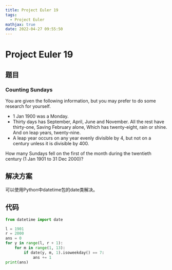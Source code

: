 ```yaml
---
title: Project Euler 19
tags:
  - Project Euler
mathjax: true
date: 2022-04-27 09:55:50
---
```


<escape><!-- more --></escape>

# Project Euler 19

## 题目

### Counting Sundays

You are given the following information, but you may prefer to do some research for yourself.

- $1$ Jan $1900$ was a Monday.
- Thirty days has September,
April, June and November.
All the rest have thirty-one,
Saving February alone,
Which has twenty-eight, rain or shine.
And on leap years, twenty-nine.
- A leap year occurs on any year evenly divisible by $4$, but not on a century unless it is divisible by $400$.

How many Sundays fell on the first of the month during the twentieth century ($1$ Jan $1901$ to $31$ Dec $2000$)?

## 解决方案

可以使用Python中datetime包的date类解决。

## 代码

```py
from datetime import date

l = 1901
r = 2000
ans = 0
for y in range(l, r + 1):
    for m in range(1, 13):
        if date(y, m, 1).isoweekday() == 7:
            ans += 1
print(ans)
```
